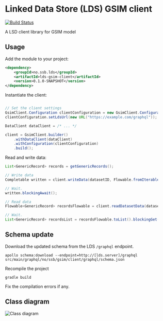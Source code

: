 # Linked Data Store (LDS) GSIM client

[![Build Status](https://drone.prod-bip-ci.ssb.no/api/badges/statisticsnorway/lds-gsim-client/status.svg?ref=refs/heads/develop)](https://drone.prod-bip-ci.ssb.no/statisticsnorway/lds-gsim-client)

A LSD client library for GSIM model

## Usage 

Add the module to your project:

```xml
<dependency>
    <groupId>no.ssb.lds</groupId>
    <artifactId>lds-gsim-client</artifactId>
    <version>0.1.0-SNAPSHOT</version>
</dependency>
```

Instantiate the client: 

```java

// Set the client settings
GsimClient.Configuration clientConfiguration = new GsimClient.Configuration();
clientConfiguration.setLdsUrl(new URL("https://example.com/graphql"));

DataClient dataClient = /* ... */

client = GsimClient.builder()
    .withDataClient(dataClient)
    .withConfiguration(clientConfiguration)
    .build();
```

Read and write data:

```java
List<GenericRecord> records = getGenericRecords();

// Write data
Completable written = client.writeData(datasetID, Flowable.fromIterable(records), "token");

// Wait.
written.blockingAwait();

// Read data
Flowable<GenericRecord> recordsFlowable = client.readDatasetData(datasetID, "token");

// Wait.
List<GenericRecord> recordsList = recordsFlowable.toList().blockingGet();
```

## Schema update

Download the updated schema from the LDS `/graphql` endpoint.
 
```
apollo schema:download --endpoint=http://[lds.server]/graphql src/main/graphql/no/ssb/gsim/client/graphql/schema.json
```

Recompile the project 

```
gradle build
```

Fix the compilation errors if any.

## Class diagram

![Class diagram](http://www.plantuml.com/plantuml/proxy?src=https://raw.githubusercontent.com/statisticsnorway/lds-gsim-client/master/src/main/resources/class-diagram.puml)
